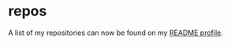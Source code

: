 # repos

A list of my repositories can now be found on my [README profile](https://github.com/hyperupcall).
